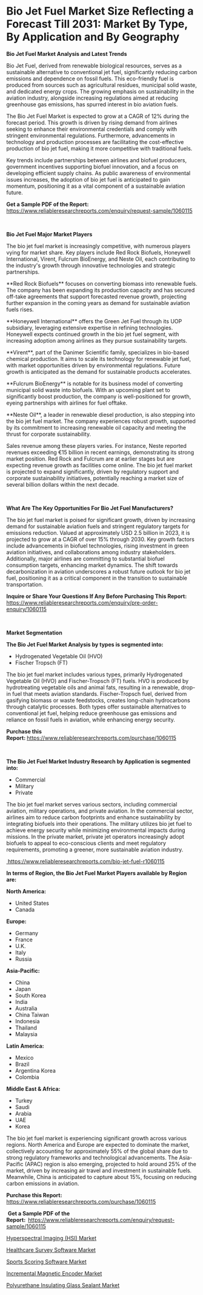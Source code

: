 <p><h1>Bio Jet Fuel Market Size Reflecting a Forecast Till 2031: Market By Type, By Application and By Geography</h1></p><p><strong>Bio Jet Fuel Market Analysis and Latest Trends</strong></p>
<p><p>Bio Jet Fuel, derived from renewable biological resources, serves as a sustainable alternative to conventional jet fuel, significantly reducing carbon emissions and dependence on fossil fuels. This eco-friendly fuel is produced from sources such as agricultural residues, municipal solid waste, and dedicated energy crops. The growing emphasis on sustainability in the aviation industry, alongside increasing regulations aimed at reducing greenhouse gas emissions, has spurred interest in bio aviation fuels.</p><p>The Bio Jet Fuel Market is expected to grow at a CAGR of 12% during the forecast period. This growth is driven by rising demand from airlines seeking to enhance their environmental credentials and comply with stringent environmental regulations. Furthermore, advancements in technology and production processes are facilitating the cost-effective production of bio jet fuel, making it more competitive with traditional fuels.</p><p>Key trends include partnerships between airlines and biofuel producers, government incentives supporting biofuel innovation, and a focus on developing efficient supply chains. As public awareness of environmental issues increases, the adoption of bio jet fuel is anticipated to gain momentum, positioning it as a vital component of a sustainable aviation future.</p></p>
<p><strong>Get a Sample PDF of the Report:&nbsp;</strong> <a href="https://www.reliableresearchreports.com/enquiry/request-sample/1060115?utm_campaign=34&utm_medium=2&utm_source=Github&utm_content=ia&utm_term=06122024&utm_id=bio-jet-fuel">https://www.reliableresearchreports.com/enquiry/request-sample/1060115</a></p>
<p>&nbsp;</p>
<p><strong>Bio Jet Fuel Major Market Players</strong></p>
<p><p>The bio jet fuel market is increasingly competitive, with numerous players vying for market share. Key players include Red Rock Biofuels, Honeywell International, Virent, Fulcrum BioEnergy, and Neste Oil, each contributing to the industry's growth through innovative technologies and strategic partnerships.</p><p>**Red Rock Biofuels** focuses on converting biomass into renewable fuels. The company has been expanding its production capacity and has secured off-take agreements that support forecasted revenue growth, projecting further expansion in the coming years as demand for sustainable aviation fuels rises.</p><p>**Honeywell International** offers the Green Jet Fuel through its UOP subsidiary, leveraging extensive expertise in refining technologies. Honeywell expects continued growth in the bio jet fuel segment, with increasing adoption among airlines as they pursue sustainability targets.</p><p>**Virent**, part of the Danimer Scientific family, specializes in bio-based chemical production. It aims to scale its technology for renewable jet fuel, with market opportunities driven by environmental regulations. Future growth is anticipated as the demand for sustainable products accelerates.</p><p>**Fulcrum BioEnergy** is notable for its business model of converting municipal solid waste into biofuels. With an upcoming plant set to significantly boost production, the company is well-positioned for growth, eyeing partnerships with airlines for fuel offtake.</p><p>**Neste Oil**, a leader in renewable diesel production, is also stepping into the bio jet fuel market. The company experiences robust growth, supported by its commitment to increasing renewable oil capacity and meeting the thrust for corporate sustainability.</p><p>Sales revenue among these players varies. For instance, Neste reported revenues exceeding €15 billion in recent earnings, demonstrating its strong market position. Red Rock and Fulcrum are at earlier stages but are expecting revenue growth as facilities come online. The bio jet fuel market is projected to expand significantly, driven by regulatory support and corporate sustainability initiatives, potentially reaching a market size of several billion dollars within the next decade.</p></p>
<p>&nbsp;</p>
<p><strong>What Are The Key Opportunities For Bio Jet Fuel Manufacturers?</strong></p>
<p><p>The bio jet fuel market is poised for significant growth, driven by increasing demand for sustainable aviation fuels and stringent regulatory targets for emissions reduction. Valued at approximately USD 2.5 billion in 2023, it is projected to grow at a CAGR of over 15% through 2030. Key growth factors include advancements in biofuel technologies, rising investment in green aviation initiatives, and collaborations among industry stakeholders. Additionally, major airlines are committing to substantial biofuel consumption targets, enhancing market dynamics. The shift towards decarbonization in aviation underscores a robust future outlook for bio jet fuel, positioning it as a critical component in the transition to sustainable transportation.</p></p>
<p><strong>Inquire or Share Your Questions If Any Before Purchasing This Report:</strong> <a href="https://www.reliableresearchreports.com/enquiry/pre-order-enquiry/1060115?utm_campaign=34&utm_medium=2&utm_source=Github&utm_content=ia&utm_term=06122024&utm_id=bio-jet-fuel">https://www.reliableresearchreports.com/enquiry/pre-order-enquiry/1060115</a></p>
<p>&nbsp;</p>
<p><strong>Market Segmentation</strong></p>
<p><strong>The Bio Jet Fuel Market Analysis by types is segmented into:</strong></p>
<p><ul><li>Hydrogenated Vegetable Oil (HVO)</li><li>Fischer Tropsch (FT)</li></ul></p>
<p><p>The bio jet fuel market includes various types, primarily Hydrogenated Vegetable Oil (HVO) and Fischer-Tropsch (FT) fuels. HVO is produced by hydrotreating vegetable oils and animal fats, resulting in a renewable, drop-in fuel that meets aviation standards. Fischer-Tropsch fuel, derived from gasifying biomass or waste feedstocks, creates long-chain hydrocarbons through catalytic processes. Both types offer sustainable alternatives to conventional jet fuel, helping reduce greenhouse gas emissions and reliance on fossil fuels in aviation, while enhancing energy security.</p></p>
<p><strong>Purchase this Report:&nbsp;</strong><a href="https://www.reliableresearchreports.com/purchase/1060115?utm_campaign=34&utm_medium=2&utm_source=Github&utm_content=ia&utm_term=06122024&utm_id=bio-jet-fuel">https://www.reliableresearchreports.com/purchase/1060115</a></p>
<p>&nbsp;</p>
<p><strong>The Bio Jet Fuel Market Industry Research by Application is segmented into:</strong></p>
<p><ul><li>Commercial</li><li>Military</li><li>Private</li></ul></p>
<p><p>The bio jet fuel market serves various sectors, including commercial aviation, military operations, and private aviation. In the commercial sector, airlines aim to reduce carbon footprints and enhance sustainability by integrating biofuels into their operations. The military utilizes bio jet fuel to achieve energy security while minimizing environmental impacts during missions. In the private market, private jet operators increasingly adopt biofuels to appeal to eco-conscious clients and meet regulatory requirements, promoting a greener, more sustainable aviation industry.</p></p>
<p><a href="https://www.reliableresearchreports.com/bio-jet-fuel-r1060115?utm_campaign=34&utm_medium=2&utm_source=Github&utm_content=ia&utm_term=06122024&utm_id=bio-jet-fuel">&nbsp;https://www.reliableresearchreports.com/bio-jet-fuel-r1060115</a></p>
<p><strong>In terms of Region, the Bio Jet Fuel Market Players available by Region are:</strong></p>
<p>
    <p> <strong> North America: </strong>
        <ul>
            <li>United States</li>
            <li>Canada</li>
        </ul>
        </p> 
    <p> <strong> Europe: </strong>
        <ul>
            <li>Germany</li>
            <li>France</li>
            <li>U.K.</li>
            <li>Italy</li>
            <li>Russia</li>
        </ul>
        </p> 
    <p> <strong> Asia-Pacific: </strong>
        <ul>
            <li>China</li>
            <li>Japan</li>
            <li>South Korea</li>
            <li>India</li>
            <li>Australia</li>
            <li>China Taiwan</li>
            <li>Indonesia</li>
            <li>Thailand</li>
            <li>Malaysia</li>
        </ul>
        </p> 
    <p> <strong> Latin America: </strong>
        <ul>
            <li>Mexico</li>
            <li>Brazil</li>
            <li>Argentina Korea</li>
            <li>Colombia</li>
        </ul>
        </p> 
    <p> <strong> Middle East & Africa: </strong>
        <ul>
            <li>Turkey</li>
            <li>Saudi</li>
            <li>Arabia</li>
            <li>UAE</li>
            <li>Korea</li>
        </ul>
    </p>
    </p>
<p><p>The bio jet fuel market is experiencing significant growth across various regions. North America and Europe are expected to dominate the market, collectively accounting for approximately 55% of the global share due to strong regulatory frameworks and technological advancements. The Asia-Pacific (APAC) region is also emerging, projected to hold around 25% of the market, driven by increasing air travel and investment in sustainable fuels. Meanwhile, China is anticipated to capture about 15%, focusing on reducing carbon emissions in aviation.</p></p>
<p><strong>Purchase this Report: </strong><a href="https://www.reliableresearchreports.com/purchase/1060115?utm_campaign=34&utm_medium=2&utm_source=Github&utm_content=ia&utm_term=06122024&utm_id=bio-jet-fuel">https://www.reliableresearchreports.com/purchase/1060115</a></p>
<p>&nbsp;<strong>Get a Sample PDF of the Report:&nbsp;&nbsp;</strong><a href="https://www.reliableresearchreports.com/enquiry/request-sample/1060115?utm_campaign=34&utm_medium=2&utm_source=Github&utm_content=ia&utm_term=06122024&utm_id=bio-jet-fuel">https://www.reliableresearchreports.com/enquiry/request-sample/1060115</a></p>
<p><strong></strong></p>
<p><p><a href="https://github.com/AlisaRowe24/Market-Research-Report-List-1/blob/main/hyperspectral-imaging-hsi-market.md?utm_campaign=34&utm_medium=2&utm_source=Github&utm_content=ia&utm_term=06122024&utm_id=bio-jet-fuel">Hyperspectral Imaging (HSI) Market</a></p><p><a href="https://www.linkedin.com/pulse/robust-growth-anticipated-healthcare-survey-software-mar9e?utm_campaign=34&utm_medium=2&utm_source=Github&utm_content=ia&utm_term=06122024&utm_id=bio-jet-fuel">Healthcare Survey Software Market</a></p><p><a href="https://www.linkedin.com/pulse/sports-scoring-software-market-forecast-2024-2031-anticipating-8peve?utm_campaign=34&utm_medium=2&utm_source=Github&utm_content=ia&utm_term=06122024&utm_id=bio-jet-fuel">Sports Scoring Software Market</a></p><p><a href="https://issuu.com/reportprime-2/docs/incremental-magnetic-encoder-market-size-2030.pptx?utm_campaign=34&utm_medium=2&utm_source=Github&utm_content=ia&utm_term=06122024&utm_id=bio-jet-fuel">Incremental Magnetic Encoder Market</a></p><p><a href="https://issuu.com/reportprime-2/docs/polyurethane-insulating-glass-sealant-market-size-?utm_campaign=34&utm_medium=2&utm_source=Github&utm_content=ia&utm_term=06122024&utm_id=bio-jet-fuel">Polyurethane Insulating Glass Sealant Market</a></p></p>